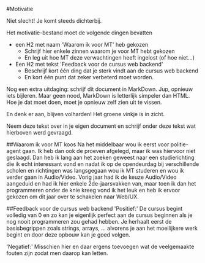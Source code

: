 #Motivatie

Niet slecht! Je komt steeds dichterbij.

Het motivatie-bestand moet de volgende dingen bevatten
- een H2 met naam 'Waarom ik voor MT' heb gekozen
  - Schrijf hier enkele zinnen waarom je voor MT hebt gekozen
  - En leg uit hoe MT deze verwachtingen heeft ingelost (of hoe niet...)
- Een H2 met tekst 'Feedback voor de cursus web backend'
  - Beschrijf kort één ding dat je sterk vindt aan de cursus web backend 
  - En kort één punt dat zeker verbeterd moet worden. 

Nog een extra uitdaging: schrijf dit document in MarkDown. Jup, opnieuw iets bijleren. Maar geen nood, MarkDown is letterlijk simpeler dan HTML. Hoe je dat moet doen, moet je opnieuw zelf zien uit te vissen.

En denk er aan, blijven volharden! Het groene vinkje is in zicht.

Neem deze tekst over in je eigen document en schrijf onder deze tekst wat hierboven werd gevraagd.

##Waarom ik voor MT koos
Na het middelbaar wou ik eerst voor politie-agent gaan. Ik heb dan ook de proeven afgelegd, maar ik was hiervoor niet geslaagd. Dan heb ik lang aan het zoeken geweest naar een studierichting die ik echt interessant vond en nadat ik op de opendeurdag bij verschillende scholen en richtingen was langsgegaan wou ik MT studeren en wou ik verder gaan in Audio/Video. Vorig jaar had ik de keuze Audio/Video aangeduid en had ik hier enkele 2de-jaarsvakken van, maar toen ik dan het programmeren onder de knie kreeg vond ik het leuk en heb ik ervoor gekozen om dit jaar over te schakelen naar Web/UX.
 
##Feedback voor de cursus web backend
'Positief:' De cursus begint volledig van 0 en zo kan je eigenlijk perfect aan de cursus beginnen als je nog nooit programmeren zou gehad hebben. Je herhaalt eerst de basisbegrippen zoals strings, arrays, ... alvorens je aan het moeilijkere werk begint en door deze opbouw kan je goed volgen.

'Negatief:' Misschien hier en daar ergens toevoegen wat de veelgemaakte fouten zijn zodat men daarop kan letten.